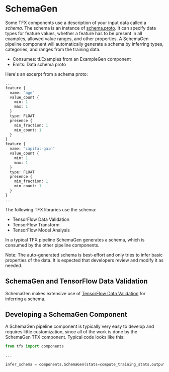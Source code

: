 # SchemaGen

Some TFX components use a description of your input data called a *schema*. The
schema is an instance of
[schema.proto](
https://github.com/tensorflow/metadata/blob/master/tensorflow_metadata/proto/v0/schema.proto).
It can specify data types for feature values,
whether a feature has to be present in all examples, allowed value ranges, and
other properties.  A SchemaGen pipeline component will automatically generate a
schema by inferring types, categories, and ranges from the training data.

* Consumes: tf.Examples from an ExampleGen component
* Emits: Data schema proto

Here's an excerpt from a schema proto:

```proto
...
feature {
  name: "age"
  value_count {
    min: 1
    max: 1
  }
  type: FLOAT
  presence {
    min_fraction: 1
    min_count: 1
  }
}
feature {
  name: "capital-gain"
  value_count {
    min: 1
    max: 1
  }
  type: FLOAT
  presence {
    min_fraction: 1
    min_count: 1
  }
}
...
```

The following TFX libraries use the schema:

*   TensorFlow Data Validation
*   TensorFlow Transform
*   TensorFlow Model Analysis

In a typical TFX pipeline SchemaGen generates a schema, which is consumed by the
other pipeline components.

Note: The auto-generated schema is best-effort and only tries to infer basic
properties of the data. It is expected that developers review and modify it as
needed.

## SchemaGen and TensorFlow Data Validation

SchemaGen makes extensive use of [TensorFlow Data Validation](tfdv.md) for inferring a schema.

## Developing a SchemaGen Component

A SchemaGen pipeline component is typically very easy to develop and requires little
customization, since all of the work is done by the SchemaGen TFX component.
Typical code looks like this:

```python
from tfx import components

...

infer_schema = components.SchemaGen(stats=compute_training_stats.outputs.output)
```
